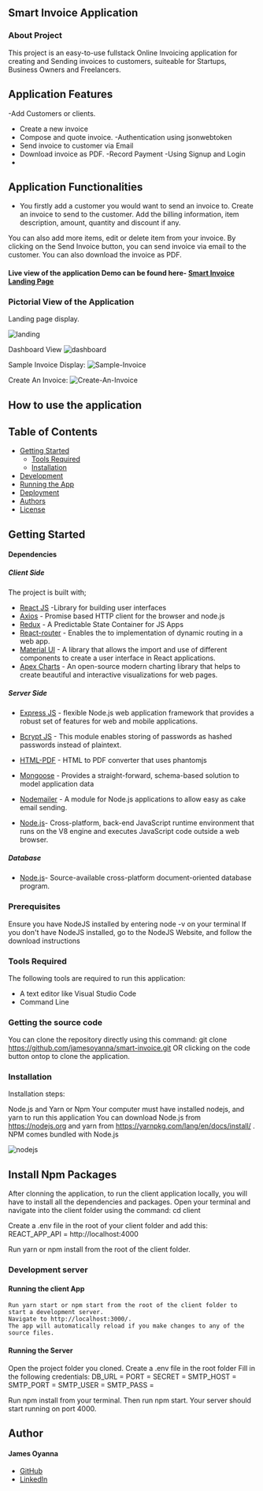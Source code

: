 ## Smart Invoice Application

### About Project
This project is an easy-to-use fullstack Online Invoicing application for creating and Sending invoices to customers, suiteable for Startups, Business Owners and Freelancers. 

## Application Features
-Add Customers or clients.
- Create a new invoice
- Compose and quote invoice.
-Authentication using jsonwebtoken
- Send invoice to customer via Email
- Download invoice as PDF.
-Record Payment
-Using Signup and Login
-

## Application Functionalities
- You firstly add a customer you would want to send an invoice to. 
Create an invoice to send to the customer. Add the billing information, item description, amount, quantity and discount if any. 

You can also add more items, edit or delete item from your invoice.
By clicking on the Send Invoice button, you can send invoice via email to the customer. You can also download the invoice as PDF.


#### Live view of the application Demo can be found here- [Smart Invoice Landing Page](https://smart-invoice-bc1fb.web.app)

### Pictorial View of the Application

Landing page display.

![landing](https://user-images.githubusercontent.com/26815113/154503533-9f7cca66-08fc-48af-b0f3-75ee30821009.PNG)


Dashboard View
![dashboard](https://user-images.githubusercontent.com/26815113/154504072-20652d51-6e73-4915-9f7f-92b476244f01.PNG)


Sample Invoice Display:
![Sample-Invoice](https://user-images.githubusercontent.com/26815113/154504540-56b34474-50b5-445f-a493-c1eddfec010b.PNG)


Create An Invoice:
![Create-An-Invoice](https://user-images.githubusercontent.com/26815113/154504951-2743bb4d-cfec-47b0-92f7-6f25ca01bc9d.PNG)

## How to use the application

## Table of Contents
- [Getting Started](#getting-started)
	- [Tools Required](#tools-required)
	- [Installation](#installation)
- [Development](#development)
- [Running the App](#running-the-app)
- [Deployment](#deployment)
- [Authors](#authors)
- [License](#license)

## Getting Started

#### Dependencies
##### Client Side

The project is built with;
* [React JS](https://beta.reactjs.org/) -Library for building user interfaces
* [Axios](https://axios-http.com) - Promise based HTTP client for the browser and node.js
* [Redux](https://redux.js.org/) - A Predictable State Container for JS Apps
* [React-router](https://reactrouter.com) - Enables the to implementation of dynamic routing in a web app.
* [Material UI](https://mui.com) -  A library that allows the import and use of different components to create a user interface in React applications.
* [Apex Charts](https://apexcharts.com/) - An open-source modern charting library that helps to create beautiful and interactive visualizations for web pages.


##### Server Side
* [Express JS](https://expressjs.com/) - flexible Node.js web application framework that provides a robust set of features for web and mobile applications.
* [Bcrypt JS](https://www.npmjs.com/package/bcrypt) - This module enables storing of passwords as hashed passwords instead of plaintext.
* [HTML-PDF](https://www.npmjs.com/package/html-pdf?activeTab=readme) - HTML to PDF converter that uses phantomjs
* [Mongoose](https://mongoosejs.com) - Provides a straight-forward, schema-based solution to model application data 
* [Nodemailer](https://nodemailer.com/about) - A module for Node.js applications to allow easy as cake email sending.

* [Node.js](https://nodejs.org/en)- Cross-platform, back-end JavaScript runtime environment that runs on the V8 engine and executes JavaScript code outside a web browser.

##### Database
* [Node.js](https://nodejs.org/en)- Source-available cross-platform document-oriented database program.

 
### Prerequisites
Ensure you have NodeJS installed by entering node -v on your terminal If you don't have NodeJS installed, go to the NodeJS Website, and follow the download instructions


### Tools Required
The following tools are required to run this application:

* A text editor like Visual Studio Code
* Command Line

### Getting the source code
You can clone the repository directly using this command:
git clone https://github.com/jamesoyanna/smart-invoice.git
OR clicking on the code button ontop to clone the application.

### Installation
Installation steps:

Node.js and Yarn or Npm
Your computer must have installed nodejs, and yarn to run this application You can download Node.js from https://nodejs.org and yarn from https://yarnpkg.com/lang/en/docs/install/ . NPM comes bundled with Node.js

![nodejs](https://user-images.githubusercontent.com/26815113/132867561-bf2ec1a2-cd63-461f-95dd-e95c1c6676c7.PNG)

## Install Npm Packages
After clonning the application, to run the client application locally, you will have to install all the dependencies and packages. 
Open your terminal and navigate into the client folder using the command:
cd client

Create a .env file in the root of your client folder and add this:
REACT_APP_API = http://localhost:4000

 Run yarn or npm install from the root of the client folder.

### Development server

#### Running the client App

  ``` 
Run yarn start or npm start from the root of the client folder to start a development server. 
Navigate to http://localhost:3000/. 
The app will automatically reload if you make changes to any of the source files.
  ```

#### Running the Server
Open the project folder you cloned. 
Create a .env file in the root folder
Fill in the following credentials:
DB_URL = 
PORT =
SECRET = 
SMTP_HOST = 
SMTP_PORT = 
SMTP_USER = 
SMTP_PASS = 

Run npm install from your terminal.
Then run npm start. 
Your server should start running on  port 4000.

## Author

#### James Oyanna
* [GitHub](https://github.com/jamesoyanna)
* [LinkedIn](https://www.linkedin.com/in/jamesoyanna)


